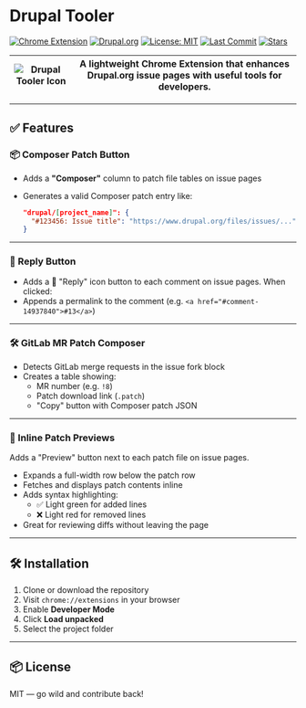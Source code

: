 # Drupal Tooler

[![Chrome Extension](https://img.shields.io/badge/Chrome-Extension-brightgreen?logo=googlechrome&logoColor=white)](https://chrome.google.com/webstore)
[![Drupal.org](https://img.shields.io/badge/Drupal.org-Enhanced-blue?logo=drupal)](https://www.drupal.org)
[![License: MIT](https://img.shields.io/github/license/baikho/drupal-tooler)](LICENSE)
[![Last Commit](https://img.shields.io/github/last-commit/baikho/drupal-tooler)](https://github.com/baikho/drupal-tooler/commits/1.x)
[![Stars](https://img.shields.io/github/stars/baikho/drupal-tooler?style=social)](https://github.com/baikho/drupal-tooler/stargazers)

| ![Drupal Tooler Icon](https://github.com/user-attachments/assets/009154fc-8551-4a1b-b918-0b46b363930c) | A lightweight Chrome Extension that enhances Drupal.org issue pages with useful tools for developers. |
|------------------------------------|------------------------------------------------------------------------|

---

## ✅ Features

### 📦 Composer Patch Button

- Adds a **"Composer"** column to patch file tables on issue pages
- Generates a valid Composer patch entry like:

  ```json
  "drupal/[project_name]": {
    "#123456: Issue title": "https://www.drupal.org/files/issues/..."
  }
  ```

---

### 💬 Reply Button

- Adds a 💬 "Reply" icon button to each comment on issue pages. When clicked:
- Appends a permalink to the comment (e.g. `<a href="#comment-14937840">#13</a>`)

---

### 🛠 GitLab MR Patch Composer

- Detects GitLab merge requests in the issue fork block
- Creates a table showing:
  - MR number (e.g. `!8`)
  - Patch download link (`.patch`)
  - "Copy" button with Composer patch JSON

---

### 👀 Inline Patch Previews

Adds a "Preview" button next to each patch file on issue pages.

- Expands a full-width row below the patch row
- Fetches and displays patch contents inline
- Adds syntax highlighting:
  - ✅ Light green for added lines
  - ❌ Light red for removed lines
- Great for reviewing diffs without leaving the page

---

## 🛠 Installation

1. Clone or download the repository
2. Visit `chrome://extensions` in your browser
3. Enable **Developer Mode**
4. Click **Load unpacked**
5. Select the project folder

---

## 📦 License

MIT — go wild and contribute back!
